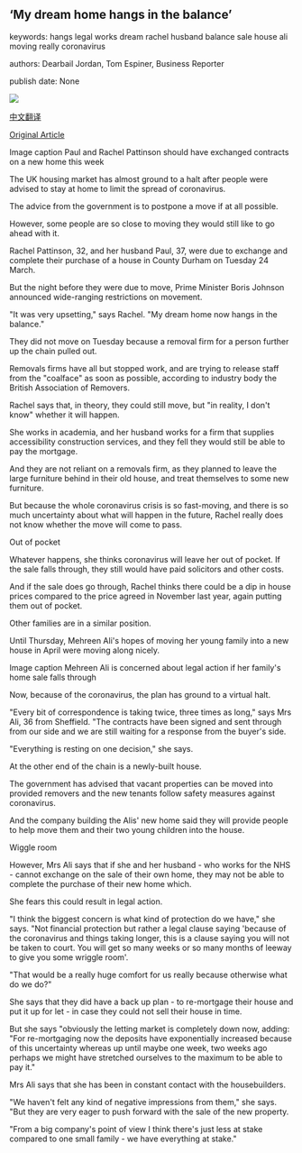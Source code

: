 ## ‘My dream home hangs in the balance’

keywords: hangs legal works dream rachel husband balance sale house ali moving really coronavirus

authors: Dearbail Jordan, Tom Espiner, Business Reporter

publish date: None

![](https://ichef.bbci.co.uk/news/1024/branded_news/16BE3/production/_111455139_img_20200327_155229.jpg)

[中文翻译](%E2%80%98My%20dream%20home%20hangs%20in%20the%20balance%E2%80%99_zh.md)

[Original Article](https://www.bbc.com/news/business-52072278)

Image caption Paul and Rachel Pattinson should have exchanged contracts on a new home this week

The UK housing market has almost ground to a halt after people were advised to stay at home to limit the spread of coronavirus.

The advice from the government is to postpone a move if at all possible.

However, some people are so close to moving they would still like to go ahead with it.

Rachel Pattinson, 32, and her husband Paul, 37, were due to exchange and complete their purchase of a house in County Durham on Tuesday 24 March.

But the night before they were due to move, Prime Minister Boris Johnson announced wide-ranging restrictions on movement.

"It was very upsetting," says Rachel. "My dream home now hangs in the balance."

They did not move on Tuesday because a removal firm for a person further up the chain pulled out.

Removals firms have all but stopped work, and are trying to release staff from the "coalface" as soon as possible, according to industry body the British Association of Removers.

Rachel says that, in theory, they could still move, but "in reality, I don't know" whether it will happen.

She works in academia, and her husband works for a firm that supplies accessibility construction services, and they fell they would still be able to pay the mortgage.

And they are not reliant on a removals firm, as they planned to leave the large furniture behind in their old house, and treat themselves to some new furniture.

But because the whole coronavirus crisis is so fast-moving, and there is so much uncertainty about what will happen in the future, Rachel really does not know whether the move will come to pass.

Out of pocket

Whatever happens, she thinks coronavirus will leave her out of pocket. If the sale falls through, they still would have paid solicitors and other costs.

And if the sale does go through, Rachel thinks there could be a dip in house prices compared to the price agreed in November last year, again putting them out of pocket.

Other families are in a similar position.

Until Thursday, Mehreen Ali's hopes of moving her young family into a new house in April were moving along nicely.

Image caption Mehreen Ali is concerned about legal action if her family's home sale falls through

Now, because of the coronavirus, the plan has ground to a virtual halt.

"Every bit of correspondence is taking twice, three times as long," says Mrs Ali, 36 from Sheffield. "The contracts have been signed and sent through from our side and we are still waiting for a response from the buyer's side.

"Everything is resting on one decision," she says.

At the other end of the chain is a newly-built house.

The government has advised that vacant properties can be moved into provided removers and the new tenants follow safety measures against coronavirus.

And the company building the Alis' new home said they will provide people to help move them and their two young children into the house.

Wiggle room

However, Mrs Ali says that if she and her husband - who works for the NHS - cannot exchange on the sale of their own home, they may not be able to complete the purchase of their new home which.

She fears this could result in legal action.

"I think the biggest concern is what kind of protection do we have," she says. "Not financial protection but rather a legal clause saying 'because of the coronavirus and things taking longer, this is a clause saying you will not be taken to court. You will get so many weeks or so many months of leeway to give you some wriggle room'.

"That would be a really huge comfort for us really because otherwise what do we do?"

She says that they did have a back up plan - to re-mortgage their house and put it up for let - in case they could not sell their house in time.

But she says "obviously the letting market is completely down now, adding: "For re-mortgaging now the deposits have exponentially increased because of this uncertainty whereas up until maybe one week, two weeks ago perhaps we might have stretched ourselves to the maximum to be able to pay it."

Mrs Ali says that she has been in constant contact with the housebuilders.

"We haven't felt any kind of negative impressions from them," she says. "But they are very eager to push forward with the sale of the new property.

"From a big company's point of view I think there's just less at stake compared to one small family - we have everything at stake."